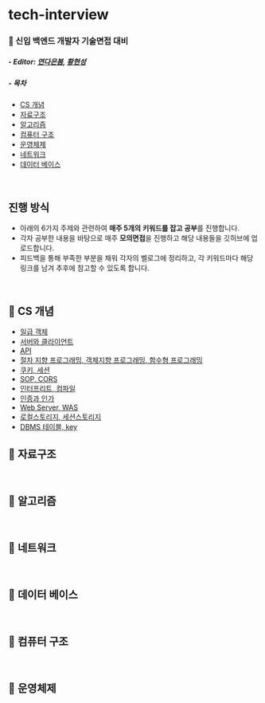 # tech-interview

### 📖 신입 백엔드 개발자 기술면접 대비

##### - Editor: [연다은봄](https://github.com/robinyeon), [황현성](https://github.com/iHateAI)

##### - 목차
- [CS 개념](#-CS-개념)
- [자료구조](#-자료구조)
- [알고리즘](#-알고리즘)
- [컴퓨터 구조](#-컴퓨터-구조)
- [운영체제](#-운영체제)
- [네트워크](#-네트워크)
- [데이터 베이스](#-데이터-베이스)

<br/>

## 진행 방식
- 아래의 6가지 주제와 관련하여 **매주 5개의 키워드를 잡고 공부**를 진행합니다.
- 각자 공부한 내용을 바탕으로 매주 **모의면접**을 진행하고 해당 내용들을 깃허브에 업로드합니다.
- 피드백을 통해 부족한 부분을 채워 각자의 벨로그에 정리하고, 각 키워드마다 해당 링크를 남겨 추후에 참고할 수 있도록 합니다.

<br/>

## 📌 CS 개념
- [일급 객체](https://github.com/robinyeon/tech-interview/blob/main/CS%20%EA%B0%9C%EB%85%90/%EC%9D%BC%EA%B8%89%20%EA%B0%9D%EC%B2%B4.md)
- [서버와 클라이언트](https://github.com/robinyeon/tech-interview/blob/main/CS%20%EA%B0%9C%EB%85%90/%EC%84%9C%EB%B2%84%EC%99%80%20%ED%81%B4%EB%9D%BC%EC%9D%B4%EC%96%B8%ED%8A%B8.md)
- [API](https://github.com/robinyeon/tech-interview/blob/main/CS%20%EA%B0%9C%EB%85%90/API.md)
- [절차 지향 프로그래밍, 객체지향 프로그래밍, 함수형 프로그래밍](https://github.com/robinyeon/tech-interview/blob/main/CS%20%EA%B0%9C%EB%85%90/%EC%A0%88%EC%B0%A8%EC%A7%80%ED%96%A5%20%ED%94%84%EB%A1%9C%EA%B7%B8%EB%9E%98%EB%B0%8D%2C%20%EA%B0%9D%EC%B2%B4%EC%A7%80%ED%96%A5%20%ED%94%84%EB%A1%9C%EA%B7%B8%EB%9E%98%EB%B0%8D%2C%20%ED%95%A8%EC%88%98%ED%98%95%20%ED%94%84%EB%A1%9C%EA%B7%B8%EB%9E%98%EB%B0%8D.md)
- [쿠키, 세션](https://github.com/robinyeon/tech-interview/blob/main/CS%20%EA%B0%9C%EB%85%90/%EC%BF%A0%ED%82%A4%2C%20%EC%84%B8%EC%85%98.md)
- [SOP, CORS](https://github.com/robinyeon/tech-interview/blob/main/CS%20%EA%B0%9C%EB%85%90/SOP%2C%20CORS.md)
- [인터프리트, 컴파일](https://github.com/robinyeon/tech-interview/blob/main/CS%20%EA%B0%9C%EB%85%90/%EC%9D%B8%ED%84%B0%ED%94%84%EB%A6%AC%ED%8A%B8%2C%20%EC%BB%B4%ED%8C%8C%EC%9D%BC.md)
- [인증과 인가](#)
- [Web Server, WAS](#)
- [로컬스토리지, 세션스토리지](#)
- [DBMS 테이블, key](#)

## 📌 자료구조

<br/>

## 📌 알고리즘

<br/>

## 📌 네트워크

<br/>

## 📌 데이터 베이스

<br/>

## 📌 컴퓨터 구조

<br/>

## 📌 운영체제 

<br/>

